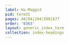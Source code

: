 ```yaml
---
label: Ha-Maggid
pid: term31
pages: 48|94|294|598|677
order: '0363'
layout: generic_index_term
collection: index-headings
---
```

